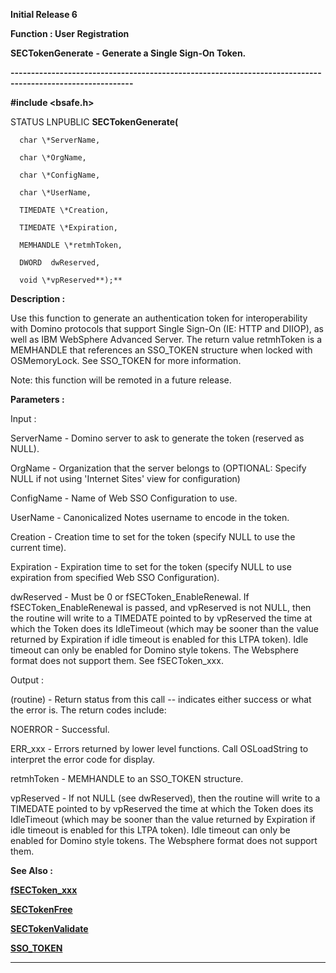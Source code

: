 




<!--
 /\* Font Definitions \*/
 @font-face
 {font-family:Helv;
 panose-1:2 11 6 4 2 2 2 3 2 4;}
@font-face
 {font-family:"Cambria Math";
 panose-1:2 4 5 3 5 4 6 3 2 4;}
 /\* Style Definitions \*/
 p.MsoNormal, li.MsoNormal, div.MsoNormal
 {margin-top:0cm;
 margin-right:0cm;
 margin-bottom:8.0pt;
 margin-left:0cm;
 line-height:107%;
 font-size:11.0pt;
 font-family:"Calibri",sans-serif;}
.MsoChpDefault
 {font-size:11.0pt;}
.MsoPapDefault
 {margin-bottom:8.0pt;
 line-height:107%;}
 /\* Page Definitions \*/
 @page WordSection1
 {size:612.0pt 792.0pt;
 margin:72.0pt 72.0pt 72.0pt 72.0pt;}
div.WordSection1
 {page:WordSection1;}
-->




**Initial Release 6**



**Function : User Registration**



**SECTokenGenerate** **- Generate
a Single Sign-On Token.**


**----------------------------------------------------------------------------------------------------------**



**#include <bsafe.h>**



STATUS
LNPUBLIC **SECTokenGenerate(**  

      char \*ServerName,  

      char \*OrgName,  

      char \*ConfigName,  

      char \*UserName,  

      TIMEDATE \*Creation,  

      TIMEDATE \*Expiration,  

      MEMHANDLE \*retmhToken,  

      DWORD  dwReserved,  

      void \*vpReserved**);**



**Description :**



Use this
function to generate an authentication token for interoperability with Domino
protocols that support Single Sign-On (IE: HTTP and DIIOP), as well as IBM
WebSphere Advanced Server. The return value retmhToken is a MEMHANDLE that
references an SSO\_TOKEN structure when locked with OSMemoryLock. See SSO\_TOKEN
for more information.


 


Note: this
function will be remoted in a future release.


 


**Parameters :**



Input :  

ServerName  -  Domino server to ask to generate the token (reserved as NULL).  

  

OrgName  -  Organization that the server belongs to (OPTIONAL: Specify NULL if
not using 'Internet Sites' view for configuration)  

  

ConfigName  -  Name of Web SSO Configuration to use.  

  

UserName  -  Canonicalized Notes username to encode in the token.  

  

Creation  -  Creation time to set for the token (specify NULL to use the
current time).  

  

Expiration  -  Expiration time to set for the token (specify NULL to use
expiration from specified Web SSO Configuration).  

  

dwReserved  -  Must be 0 or fSECToken\_EnableRenewal.  If
fSECToken\_EnableRenewal is passed, and vpReserved is not NULL, then the routine
will write to a TIMEDATE pointed to by vpReserved the time at which the Token
does its IdleTimeout (which may be sooner than the value returned by Expiration
if idle timeout is enabled for this LTPA token).  Idle timeout can only be
enabled for Domino style tokens. The Websphere format does not support them. 
See fSECToken\_xxx.  

  




Output :  

(routine)  -  Return status from this call -- indicates either success or what
the error is. The return codes include:  

  

NOERROR - Successful.  

  

ERR\_xxx - Errors returned by lower level functions.  Call OSLoadString to
interpret the error code for display.  

  

  

retmhToken  -  MEMHANDLE to an SSO\_TOKEN structure.  

  

vpReserved  -  If not NULL (see dwReserved), then the routine will write to a
TIMEDATE pointed to by vpReserved the time at which the Token does its
IdleTimeout (which may be sooner than the value returned by Expiration if idle
timeout is enabled for this LTPA token).  Idle timeout can only be enabled for
Domino style tokens. The Websphere format does not support them.    

  




 **See Also :**


**[fSECToken\_xxx](notes:///8525872100478C66/61FD4E9848264AD28525620B006BA8BD/8FF777107F660D7B85256D7B005B82BE)**


**[SECTokenFree](SECTokenFree.md)**


**[SECTokenValidate](SECTokenValidate.md)**


**[SSO\_TOKEN](notes:///8525872100478C66/61FD4E9848264AD28525620B006BA8BD/ABE1F48EEAFAA02E85256BC10067CE9E)**



----------------------------------------------------------------------------------------------------------


 






